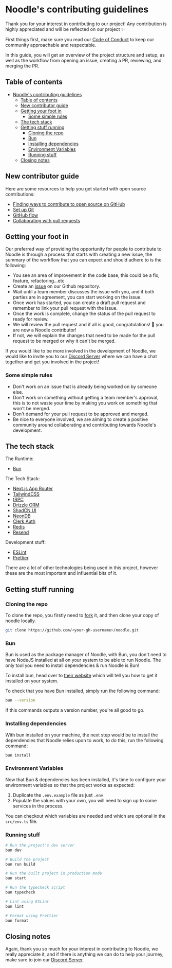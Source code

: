 # Noodle's contributing guidelines

Thank you for your interest in contributing to our project! Any contribution is highly appreciated and will be reflected on our project ✨

First things first, make sure you read our [Code of Conduct](./CODE_OF_CONDUCT.md) to keep our community approachable and respectable.

In this guide, you will get an overview of the project structure and setup, as well as the workflow from opening an issue, creating a PR, reviewing, and merging the PR.

## Table of contents

- [Noodle's contributing guidelines](#noodles-contributing-guidelines)
  - [Table of contents](#table-of-contents)
  - [New contributor guide](#new-contributor-guide)
  - [Getting your foot in](#getting-your-foot-in)
    - [Some simple rules](#some-simple-rules)
  - [The tech stack](#the-tech-stack)
  - [Getting stuff running](#getting-stuff-running)
    - [Cloning the repo](#cloning-the-repo)
    - [Bun](#bun)
    - [Installing dependencies](#installing-dependencies)
    - [Environment Variables](#environment-variables)
    - [Running stuff](#running-stuff)
  - [Closing notes](#closing-notes)

## New contributor guide

Here are some resources to help you get started with open source contributions:

- [Finding ways to contribute to open source on GitHub](https://docs.github.com/en/get-started/exploring-projects-on-github/finding-ways-to-contribute-to-open-source-on-github)
- [Set up Git](https://docs.github.com/en/get-started/quickstart/set-up-git)
- [GitHub flow](https://docs.github.com/en/get-started/quickstart/github-flow)
- [Collaborating with pull requests](https://docs.github.com/en/github/collaborating-with-pull-requests)

## Getting your foot in

Our preferred way of providing the opportunity for people to contribute to Noodle is through a process that starts with creating a new issue, the summary of the workflow that you can expect and should adhere to is the following:

- You see an area of improvement in the code base, this could be a fix, feature, refactoring...etc
- Create an [issue](https://github.com/noodle-run/noodle/issues) on our Github repository.
- Wait until a team member discusses the issue with you, and if both parties are in agreement, you can start working on the issue.
- Once work has started, you can create a draft pull request and remember to link your pull request with the issue.
- Once the work is complete, change the status of the pull request to ready for review.
- We will review the pull request and if all is good, congratulations! 🥳 you are now a Noodle contributor!
- If not, we will explain the changes that need to be made for the pull request to be merged or why it can't be merged.

If you would like to be more involved in the development of Noodle, we would like to invite you to our [Discord Server](https://discord.gg/SERySfj8Eg) where we can have a chat together and get you involved in the project!

### Some simple rules

- Don't work on an issue that is already being worked on by someone else.
- Don't work on something without getting a team member's approval, this is to not waste your time by making you work on something that won't be merged.
- Don't demand for your pull request to be approved and merged.
- Be nice to everyone involved, we are aiming to create a positive community around collaborating and contributing towards Noodle's development.

## The tech stack

The Runtime:

- [Bun](https://bun.sh/)

The Tech Stack:

- [Next.js App Router](https://nextjs.org/)
- [TailwindCSS](https://tailwindcss.com/)
- [tRPC](https://trpc.io)
- [Drizzle ORM](https://orm.drizzle.team/)
- [ShadCN UI](https://ui.shadcn.com)
- [NeonDB](https://neon.tech)
- [Clerk Auth](https://clerk.dev/)
- [Redis](https://redis.io/)
- [Resend](https://resend.com)

Development stuff:

- [ESLint](https://eslint.org/)
- [Prettier](https://prettier.io)

There are a lot of other technologies being used in this project, however these are the most important and influential bits of it.

## Getting stuff running

### Cloning the repo

To clone the repo, you firstly need to [fork](https://github.com/noodle-run/noodle/fork) it, and then clone your copy of noodle locally.

```bash
git clone https://github.com/<your-gh-username>/noodle.git
```

### Bun

Bun is used as the package manager of Noodle, with Bun, you don't need to have NodeJS installed at all on your system to be able to run Noodle. The only tool you need to install dependencies & run Noodle is Bun!

To install bun, head over to [their website](https://bun.sh/) which will tell you how to get it installed on your system.

To check that you have Bun installed, simply run the following command:

```bash
bun --version
```

If this commands outputs a version number, you're all good to go.

### Installing dependencies

With bun installed on your machine, the next step would be to install the dependencies that Noodle relies upon to work, to do this, run the following command:

```bash
bun install
```

### Environment Variables

Now that Bun & dependencies has been installed, it's time to configure your environment variables so that the project works as expected:

1.  Duplicate the `.env.example` file as just `.env`
2.  Populate the values with your own, you will need to sign up to some services in the process.

You can checkout which variables are needed and which are optional in the `src/env.ts` file.

### Running stuff

```bash
# Run the project's dev server
bun dev

# Build the project
bun run build

# Run the built project in production mode
bun start

# Run the typecheck script
bun typecheck

# Lint using ESLint
bun lint

# Format using Prettier
bun format
```

## Closing notes

Again, thank you so much for your interest in contributing to Noodle, we really appreciate it, and if there is anything we can do to help your journey, make sure to join our [Discord Server](https://discord.gg/SERySfj8Eg).
